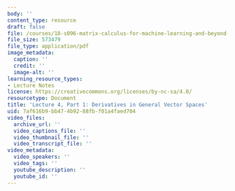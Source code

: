 ```yaml
---
body: ''
content_type: resource
draft: false
file: /courses/18-s096-matrix-calculus-for-machine-learning-and-beyond-january-iap-2023/mit18_s096iap23_lec05.pdf
file_size: 573479
file_type: application/pdf
image_metadata:
  caption: ''
  credit: ''
  image-alt: ''
learning_resource_types:
- Lecture Notes
license: https://creativecommons.org/licenses/by-nc-sa/4.0/
resourcetype: Document
title: 'Lecture 4, Part 1: Derivatives in General Vector Spaces'
uid: 7af616b9-bb47-4b92-88fb-f01a4faed704
video_files:
  archive_url: ''
  video_captions_file: ''
  video_thumbnail_file: ''
  video_transcript_file: ''
video_metadata:
  video_speakers: ''
  video_tags: ''
  youtube_description: ''
  youtube_id: ''
---
```

